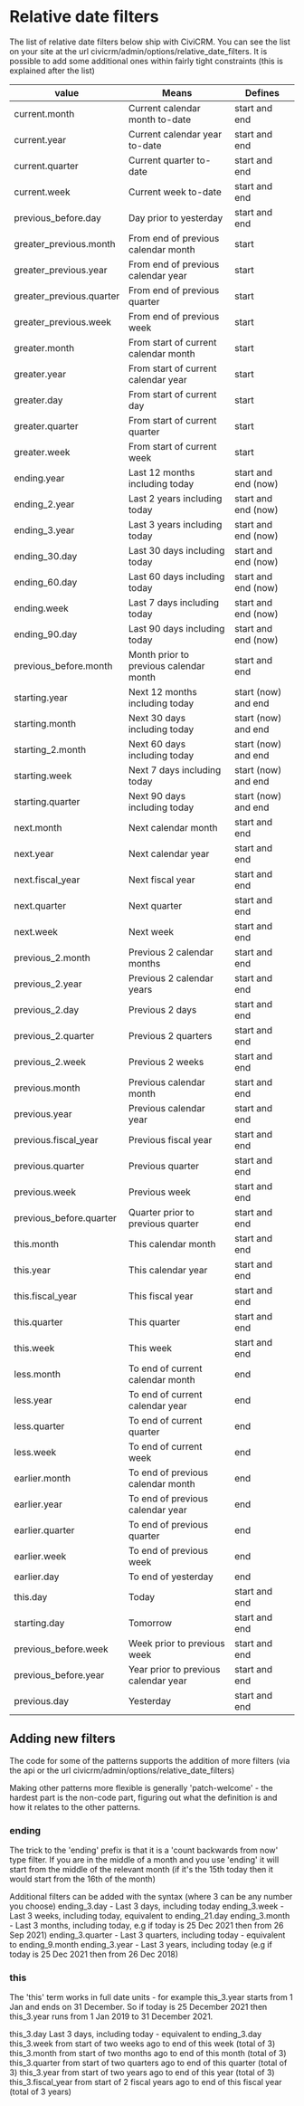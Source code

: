 # Relative date filters

The list of relative date filters below ship with CiviCRM. You can see the
list on your site at the url civicrm/admin/options/relative_date_filters.
It is possible to add some additional ones within fairly tight constraints
(this is explained after the list)

| value | Means |Defines|
| ---- | ---- |---- |
| current.month | Current calendar month to-date |start and end|
| current.year | Current calendar year to-date |start and end|
| current.quarter | Current quarter to-date |start and end|
| current.week | Current week to-date |start and end|
| previous\_before.day | Day prior to yesterday |start and end|
| greater\_previous.month | From end of previous calendar month |start|
| greater\_previous.year | From end of previous calendar year |start|
| greater\_previous.quarter | From end of previous quarter |start|
| greater\_previous.week | From end of previous week |start|
| greater.month | From start of current calendar month |start|
| greater.year | From start of current calendar year |start|
| greater.day | From start of current day |start|
| greater.quarter | From start of current quarter |start|
| greater.week | From start of current week |start|
| ending.year | Last 12 months including today |start and end (now)|
| ending\_2.year | Last 2 years including today |start and end (now)|
| ending\_3.year | Last 3 years including today |start and end (now)|
| ending\_30.day | Last 30 days including today |start and end (now)|
| ending\_60.day | Last 60 days including today |start and end (now)|
| ending.week | Last 7 days including today |start and end (now)|
| ending\_90.day | Last 90 days including today |start and end (now)|
| previous\_before.month | Month prior to previous calendar month |start and end|
| starting.year | Next 12 months including today |start (now) and end|
| starting.month | Next 30 days including today |start (now) and end|
| starting\_2.month | Next 60 days including today |start (now) and end|
| starting.week | Next 7 days including today |start (now) and end|
| starting.quarter | Next 90 days including today |start (now) and end|
| next.month | Next calendar month |start and end|
| next.year | Next calendar year |start and end|
| next.fiscal\_year | Next fiscal year |start and end|
| next.quarter | Next quarter |start and end|
| next.week | Next week |start and end|
| previous\_2.month | Previous 2 calendar months |start and end|
| previous\_2.year | Previous 2 calendar years |start and end|
| previous\_2.day | Previous 2 days |start and end|
| previous\_2.quarter | Previous 2 quarters |start and end|
| previous\_2.week | Previous 2 weeks |start and end|
| previous.month | Previous calendar month |start and end|
| previous.year | Previous calendar year |start and end|
| previous.fiscal\_year | Previous fiscal year |start and end|
| previous.quarter | Previous quarter |start and end|
| previous.week | Previous week |start and end|
| previous\_before.quarter | Quarter prior to previous quarter |start and end|
| this.month | This calendar month |start and end|
| this.year | This calendar year |start and end|
| this.fiscal\_year | This fiscal year |start and end|
| this.quarter | This quarter |start and end|
| this.week | This week |start and end|
| less.month | To end of current calendar month |end|
| less.year | To end of current calendar year |end|
| less.quarter | To end of current quarter |end|
| less.week | To end of current week |end|
| earlier.month | To end of previous calendar month |end|
| earlier.year | To end of previous calendar year |end|
| earlier.quarter | To end of previous quarter |end|
| earlier.week | To end of previous week |end|
| earlier.day | To end of yesterday |end|
| this.day | Today |start and end|
| starting.day | Tomorrow |start and end|
| previous\_before.week | Week prior to previous week |start and end|
| previous\_before.year | Year prior to previous calendar year |start and end|
| previous.day | Yesterday |start and end|

## Adding new filters

The code for some of the patterns supports the addition of more filters
(via the api or the url civicrm/admin/options/relative_date_filters)

Making other patterns more flexible is generally 'patch-welcome' - the hardest
part is the non-code part, figuring out what the definition is and how it relates
to the other patterns.

### ending

The trick to the 'ending' prefix is that it is a 'count backwards from now' type filter.
If you are in the middle of a month and you use 'ending' it will start from the middle of
the relevant month (if it's the 15th today then it would start from the 16th of the month)

Additional filters can be added with the syntax (where 3 can be any number you choose)
ending_3.day - Last 3 days, including today
ending_3.week - Last 3 weeks, including today, equivalent to ending_21.day
ending_3.month - Last 3 months, including today, e.g if today is 25 Dec 2021 then from 26 Sep 2021)
ending_3.quarter - Last 3 quarters, including today - equivalent to ending_9.month
ending_3.year - Last 3 years, including today (e.g if today is 25 Dec 2021 then from 26 Dec 2018)

### this

The 'this' term works in full date units - for example this_3.year starts from 1 Jan and ends
on 31 December. So if today is 25 December 2021 then this_3.year runs from 1 Jan 2019 to
31 December 2021.

this_3.day Last 3 days, including today - equivalent to ending_3.day
this_3.week from start of two weeks ago to end of this week (total of 3)
this_3.month from start of two months ago to end of this month (total of 3)
this_3.quarter from start of two quarters ago to end of this quarter (total of 3)
this_3.year from start of two years ago to end of this year (total of 3)
this_3.fiscal_year from start of 2 fiscal years ago to end of this fiscal year (total of 3 years)
